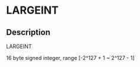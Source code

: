 ---
---

# LARGEINT

## Description

LARGEINT

16 byte signed integer, range [-2^127 + 1 ~ 2^127 - 1]
